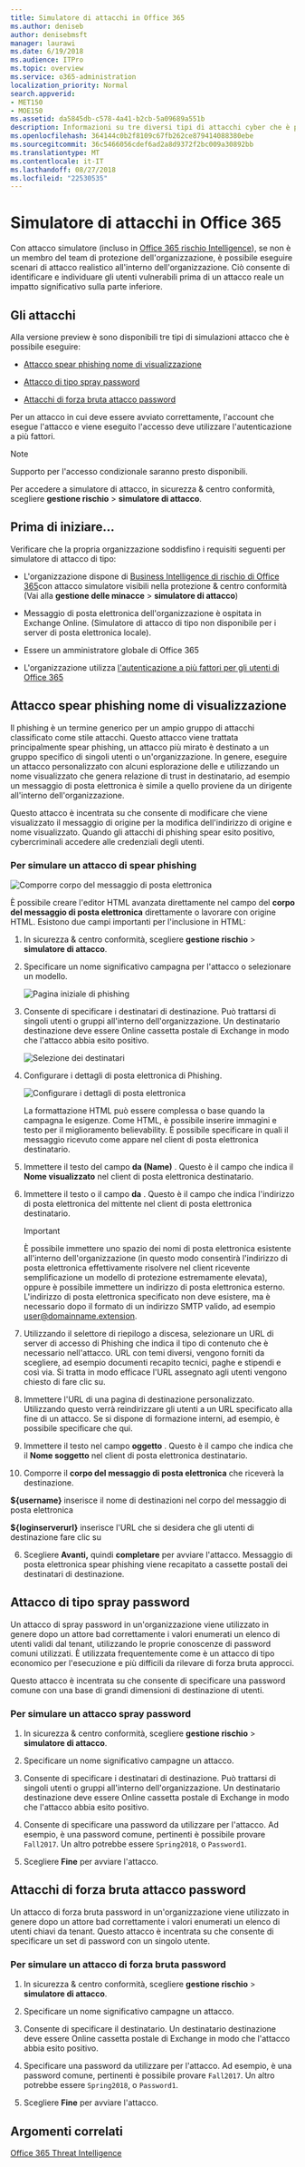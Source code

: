```yaml
---
title: Simulatore di attacchi in Office 365
ms.author: deniseb
author: denisebmsft
manager: laurawi
ms.date: 6/19/2018
ms.audience: ITPro
ms.topic: overview
ms.service: o365-administration
localization_priority: Normal
search.appverid:
- MET150
- MOE150
ms.assetid: da5845db-c578-4a41-b2cb-5a09689a551b
description: Informazioni su tre diversi tipi di attacchi cyber che è possibile eseguire utilizzando simulatore di attacco.
ms.openlocfilehash: 364144c0b2f8109c67fb262ce879414088380ebe
ms.sourcegitcommit: 36c5466056cdef6ad2a8d9372f2bc009a30892bb
ms.translationtype: MT
ms.contentlocale: it-IT
ms.lasthandoff: 08/27/2018
ms.locfileid: "22530535"
---
```

# <a name="attack-simulator-in-office-365"></a>Simulatore di attacchi in Office 365

Con attacco simulatore (incluso in [Office 365 rischio Intelligence](office-365-ti.md)), se non è un membro del team di protezione dell'organizzazione, è possibile eseguire scenari di attacco realistico all'interno dell'organizzazione. Ciò consente di identificare e individuare gli utenti vulnerabili prima di un attacco reale un impatto significativo sulla parte inferiore.
  
## <a name="the-attacks"></a>Gli attacchi

Alla versione preview è sono disponibili tre tipi di simulazioni attacco che è possibile eseguire:
  
- [Attacco spear phishing nome di visualizzazione](attack-simulator.md#spearphish)
    
- [Attacco di tipo spray password](attack-simulator.md#passwordspray)
    
- [Attacchi di forza bruta attacco password](attack-simulator.md#bruteforce)
    
Per un attacco in cui deve essere avviato correttamente, l'account che esegue l'attacco e viene eseguito l'accesso deve utilizzare l'autenticazione a più fattori.
  
> [!NOTE]
> Supporto per l'accesso condizionale saranno presto disponibili. 
  
Per accedere a simulatore di attacco, in sicurezza &amp; centro conformità, scegliere **gestione rischio** \> **simulatore di attacco**.
  
## <a name="before-you-begin"></a>Prima di iniziare...

Verificare che la propria organizzazione soddisfino i requisiti seguenti per simulatore di attacco di tipo:
  
- L'organizzazione dispone di [Business Intelligence di rischio di Office 365](office-365-ti.md)con attacco simulatore visibili nella protezione &amp; centro conformità (Vai alla **gestione delle minacce** \> **simulatore di attacco**)
    
- Messaggio di posta elettronica dell'organizzazione è ospitata in Exchange Online. (Simulatore di attacco di tipo non disponibile per i server di posta elettronica locale).
    
- Essere un amministratore globale di Office 365
    
- L'organizzazione utilizza [l'autenticazione a più fattori per gli utenti di Office 365](https://support.office.com/article/8f0454b2-f51a-4d9c-bcde-2c48e41621c6)
    
## <a name="display-name-spear-phishing-attack"></a>Attacco spear phishing nome di visualizzazione

Il phishing è un termine generico per un ampio gruppo di attacchi classificato come stile attacchi. Questo attacco viene trattata principalmente spear phishing, un attacco più mirato è destinato a un gruppo specifico di singoli utenti o un'organizzazione. In genere, eseguire un attacco personalizzato con alcuni esplorazione delle e utilizzando un nome visualizzato che genera relazione di trust in destinatario, ad esempio un messaggio di posta elettronica è simile a quello proviene da un dirigente all'interno dell'organizzazione.
  
Questo attacco è incentrata su che consente di modificare che viene visualizzato il messaggio di origine per la modifica dell'indirizzo di origine e nome visualizzato. Quando gli attacchi di phishing spear esito positivo, cybercriminali accedere alle credenziali degli utenti.
  
### <a name="to-simulate-a-spear-phishing-attack"></a>Per simulare un attacco di spear phishing

![Comporre corpo del messaggio di posta elettronica](media/9bd65af4-1f9d-45c1-8c06-796d7ccfd425.jpg)
  
È possibile creare l'editor HTML avanzata direttamente nel campo del **corpo del messaggio di posta elettronica** direttamente o lavorare con origine HTML. Esistono due campi importanti per l'inclusione in HTML: 
  
1. In sicurezza &amp; centro conformità, scegliere **gestione rischio** \> **simulatore di attacco**.
    
2. Specificare un nome significativo campagna per l'attacco o selezionare un modello.
    
    ![Pagina iniziale di phishing](media/5e93b3cc-5981-462f-8b45-bdf85d97f1b8.jpg)
  
3. Consente di specificare i destinatari di destinazione. Può trattarsi di singoli utenti o gruppi all'interno dell'organizzazione. Un destinatario destinazione deve essere Online cassetta postale di Exchange in modo che l'attacco abbia esito positivo.
    
    ![Selezione dei destinatari](media/faf8c2e0-6175-4cd7-8265-0c8e727f4d0f.jpg)
  
4. Configurare i dettagli di posta elettronica di Phishing.
    
    ![Configurare i dettagli di posta elettronica](media/f043608f-f8ce-4aae-be28-86e8ecc524a9.jpg)
  
    La formattazione HTML può essere complessa o base quando la campagna le esigenze. Come HTML, è possibile inserire immagini e testo per il miglioramento believability. È possibile specificare in quali il messaggio ricevuto come appare nel client di posta elettronica destinatario.
    
1. Immettere il testo del campo **da (Name)** . Questo è il campo che indica il **Nome visualizzato** nel client di posta elettronica destinatario. 
    
2. Immettere il testo o il campo **da** . Questo è il campo che indica l'indirizzo di posta elettronica del mittente nel client di posta elettronica destinatario. 
    
    > [!IMPORTANT]
    > È possibile immettere uno spazio dei nomi di posta elettronica esistente all'interno dell'organizzazione (in questo modo consentirà l'indirizzo di posta elettronica effettivamente risolvere nel client ricevente semplificazione un modello di protezione estremamente elevata), oppure è possibile immettere un indirizzo di posta elettronica esterno. L'indirizzo di posta elettronica specificato non deve esistere, ma è necessario dopo il formato di un indirizzo SMTP valido, ad esempio user@domainname.extension. 
  
3. Utilizzando il selettore di riepilogo a discesa, selezionare un URL di server di accesso di Phishing che indica il tipo di contenuto che è necessario nell'attacco. URL con temi diversi, vengono forniti da scegliere, ad esempio documenti recapito tecnici, paghe e stipendi e così via. Si tratta in modo efficace l'URL assegnato agli utenti vengono chiesto di fare clic su.
    
4. Immettere l'URL di una pagina di destinazione personalizzato. Utilizzando questo verrà reindirizzare gli utenti a un URL specificato alla fine di un attacco. Se si dispone di formazione interni, ad esempio, è possibile specificare che qui.
    
5. Immettere il testo nel campo **oggetto** . Questo è il campo che indica che il **Nome soggetto** nel client di posta elettronica destinatario. 
    
5. Comporre il **corpo del messaggio di posta elettronica** che riceverà la destinazione. 
  
 **${username}** inserisce il nome di destinazioni nel corpo del messaggio di posta elettronica 
  
 **${loginserverurl}** inserisce l'URL che si desidera che gli utenti di destinazione fare clic su 
    
6. Scegliere **Avanti,** quindi **completare** per avviare l'attacco. Messaggio di posta elettronica spear phishing viene recapitato a cassette postali dei destinatari di destinazione. 
    
## <a name="password-spray-attack"></a>Attacco di tipo spray password

Un attacco di spray password in un'organizzazione viene utilizzato in genere dopo un attore bad correttamente i valori enumerati un elenco di utenti validi dal tenant, utilizzando le proprie conoscenze di password comuni utilizzati. È utilizzata frequentemente come è un attacco di tipo economico per l'esecuzione e più difficili da rilevare di forza bruta approcci.
  
Questo attacco è incentrata su che consente di specificare una password comune con una base di grandi dimensioni di destinazione di utenti.
  
### <a name="to-simulate-a-password-spray-attack"></a>Per simulare un attacco spray password

1. In sicurezza &amp; centro conformità, scegliere **gestione rischio** \> **simulatore di attacco**.
    
2. Specificare un nome significativo campagne un attacco.
    
3. Consente di specificare i destinatari di destinazione. Può trattarsi di singoli utenti o gruppi all'interno dell'organizzazione. Un destinatario destinazione deve essere Online cassetta postale di Exchange in modo che l'attacco abbia esito positivo.
    
4. Consente di specificare una password da utilizzare per l'attacco. Ad esempio, è una password comune, pertinenti è possibile provare `Fall2017`. Un altro potrebbe essere `Spring2018`, o `Password1`.
    
5. Scegliere **Fine** per avviare l'attacco. 
    
## <a name="brute-force-password-attack"></a>Attacchi di forza bruta attacco password

Un attacco di forza bruta password in un'organizzazione viene utilizzato in genere dopo un attore bad correttamente i valori enumerati un elenco di utenti chiavi da tenant. Questo attacco è incentrata su che consente di specificare un set di password con un singolo utente.
  
### <a name="to-simulate-a-brute-force-password-attack"></a>Per simulare un attacco di forza bruta password

1. In sicurezza &amp; centro conformità, scegliere **gestione rischio** \> **simulatore di attacco**.
    
2. Specificare un nome significativo campagne un attacco.
    
3. Consente di specificare il destinatario. Un destinatario destinazione deve essere Online cassetta postale di Exchange in modo che l'attacco abbia esito positivo.
    
4. Specificare una password da utilizzare per l'attacco. Ad esempio, è una password comune, pertinenti è possibile provare `Fall2017`. Un altro potrebbe essere `Spring2018`, o `Password1`.
    
5. Scegliere **Fine** per avviare l'attacco. 
    
## <a name="related-topics"></a>Argomenti correlati

[Office 365 Threat Intelligence](office-365-ti.md)
  

